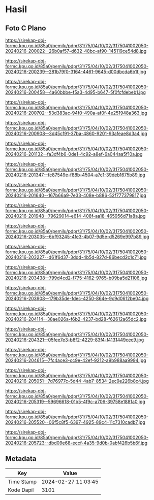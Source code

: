 # Hasil

## Foto C Plano

https://sirekap-obj-formc.kpu.go.id/85a0/pemilu/pdpr/31/75/04/10/02/3175041002050-20240216-200022--26b0af57-d632-48bc-af90-145119ce54d8.jpg

https://sirekap-obj-formc.kpu.go.id/85a0/pemilu/pdpr/31/75/04/10/02/3175041002050-20240216-200239--281b79f0-3164-4461-9645-d00dbcda6b1f.jpg

https://sirekap-obj-formc.kpu.go.id/85a0/pemilu/pdpr/31/75/04/10/02/3175041002050-20240216-200458--4a60bbbe-f5a3-4d95-b647-5f0fcfdebeb1.jpg

https://sirekap-obj-formc.kpu.go.id/85a0/pemilu/pdpr/31/75/04/10/02/3175041002050-20240216-200702--53d383ac-94f0-490a-af0f-4e251948a363.jpg

https://sirekap-obj-formc.kpu.go.id/85a0/pemilu/pdpr/31/75/04/10/02/3175041002050-20240216-200908--3d45cf91-37ba-4860-9201-93afeae8d3a4.jpg

https://sirekap-obj-formc.kpu.go.id/85a0/pemilu/pdpr/31/75/04/10/02/3175041002050-20240216-201132--fa3df4b6-0de1-4c92-a8ef-6a044aa5f10a.jpg

https://sirekap-obj-formc.kpu.go.id/85a0/pemilu/pdpr/31/75/04/10/02/3175041002050-20240216-201347--fc87549e-f88b-4504-a7c1-39deb1675b89.jpg

https://sirekap-obj-formc.kpu.go.id/85a0/pemilu/pdpr/31/75/04/10/02/3175041002050-20240216-201640--167b66a9-7e33-408e-b886-52f777379817.jpg

https://sirekap-obj-formc.kpu.go.id/85a0/pemilu/pdpr/31/75/04/10/02/3175041002050-20240216-201948--79629014-e614-408f-aa18-465956d71a8a.jpg

https://sirekap-obj-formc.kpu.go.id/85a0/pemilu/pdpr/31/75/04/10/02/3175041002050-20240216-203035--6bf93245-4fe3-4b07-9d5e-d5269e997b89.jpg

https://sirekap-obj-formc.kpu.go.id/85a0/pemilu/pdpr/31/75/04/10/02/3175041002050-20240216-203227--d61f6d37-3ddd-4b5d-827d-86becd2c1c71.jpg

https://sirekap-obj-formc.kpu.go.id/85a0/pemilu/pdpr/31/75/04/10/02/3175041002050-20240216-203438--799d4cd2-f775-4162-9765-b09ba5d21106.jpg

https://sirekap-obj-formc.kpu.go.id/85a0/pemilu/pdpr/31/75/04/10/02/3175041002050-20240216-203908--179b35de-fdec-4250-864e-9c9d0612be04.jpg

https://sirekap-obj-formc.kpu.go.id/85a0/pemilu/pdpr/31/75/04/10/02/3175041002050-20240216-204114--38ae026a-f6b2-4237-bd28-f62612a65dc2.jpg

https://sirekap-obj-formc.kpu.go.id/85a0/pemilu/pdpr/31/75/04/10/02/3175041002050-20240216-204321--05fee7e3-b8f2-4229-83f4-f4131449cec9.jpg

https://sirekap-obj-formc.kpu.go.id/85a0/pemilu/pdpr/31/75/04/10/02/3175041002050-20240216-204615--7fc4ace3-cc9e-42ef-9212-a9b988aa9994.jpg

https://sirekap-obj-formc.kpu.go.id/85a0/pemilu/pdpr/31/75/04/10/02/3175041002050-20240216-205051--7d76977c-5d44-4ab7-8534-2ec9e226b8c4.jpg

https://sirekap-obj-formc.kpu.go.id/85a0/pemilu/pdpr/31/75/04/10/02/3175041002050-20240216-205319--59696618-01b5-4f9c-a706-39758e1881a0.jpg

https://sirekap-obj-formc.kpu.go.id/85a0/pemilu/pdpr/31/75/04/10/02/3175041002050-20240216-205520--06f5c8f5-6397-4925-89c4-11c7310cadb7.jpg

https://sirekap-obj-formc.kpu.go.id/85a0/pemilu/pdpr/31/75/04/10/02/3175041002050-20240216-205723--dbd09e68-eccf-4a35-9d0b-0abf426b5b6f.jpg


## Metadata

| Key        | Value               |
| ---------- | ------------------- |
| Time Stamp | 2024-02-27 11:03:45 |
| Kode Dapil | 3101                |



